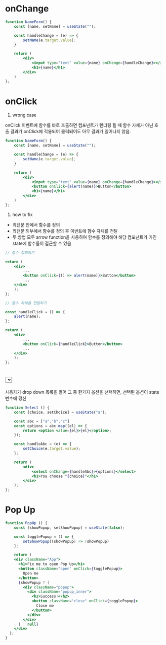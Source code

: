 # onChange

```jsx
function NameForm() {
	const [name, setName] = useState("");

	const handleChange = (e) => {
		setName(e.target.value);
	}

	return (
		<div>
			<input type="text" value={name} onChange={handleChange}></input>
			<h1>{name}</h1>
		</div>
	)
};
```

# onClick

1. wrong case

onClick 이벤트에 함수를 바로 호출하면 컴포넌트가 렌더링 될 때 함수 자체가 아닌 호출 결과가 onClick에 적용되어 클릭되어도 아무 결과가 일어나지 않음.

```jsx
function NameForm() {
	const [name, setName] = useState("");

	const handleChange = (e) => {
		setName(e.target.value);
	}

	return (
		<div>
			<input type="text" value={name} onChange={handleChange}></input>
			<button onClick={alert(name)}>Button</button>
			<h1>{name}</h1>
		</div>
	)
};	
```

1. how to fix
- 리턴문 안에서 함수를 정의
- 리턴문 외부에서 함수를 정의 후 이벤트에 함수 자체를 전달
- 두 방법 모두 arrow function을 사용하여 함수를 정의해야 해당 컴포넌트가 가진 state에 함수들이 접근할 수 있음

```jsx
// 함수 정의하기

return (
	<div>
		...
		<button onClick={() => alert(name)}>Button</button>
		...
	</div>
	);
};

// 함수 자체를 전달하기

const handleClick = () => {
	alert(name);
};

return (
	<div>
		...
		<button onClick={handleClick}>Button</button>
		...
	</div>
	);
};
```

# <select>

사용자가 drop down  목록을 열어 그 중 한가지 옵션을 선택하면, 선택된 옵션이 state 변수에 갱신

```jsx
function Select () {
	const [choice, setChoice] = useState("a");

	const abc = ["a","b","c"]
	const options = abc.map((el) => {
		return <option value={el}>{el}</option>;
	});

	const handleAbc = (e) => {
		setChoice(e.target.value);
	};

	return (
		<div>
			<select onChange={handleAbc}>{options}</select>
			<h1>You choose "{choice}"</h1>
		</div>
	);
};
```

# Pop Up

```jsx
function PopUp () {
	const [showPopup, setShowPopup] = useState(false);

	const togglePopup = () => {
		setShowPopup((showPopup) => !showPopup)
	};

	return (
    <div className="App">
      <h1>Fix me to open Pop Up</h1>
      <button className="open" onClick={togglePopup}>
        Open me
      </button>
      {showPopup ? (
        <div className="popup">
          <div className="popup_inner">
            <h2>Success!</h2>
            <button className="close" onClick={togglePopup}>
              Close me
            </button>
          </div>
        </div>
      ) : null}
    </div>
  );
}
```
